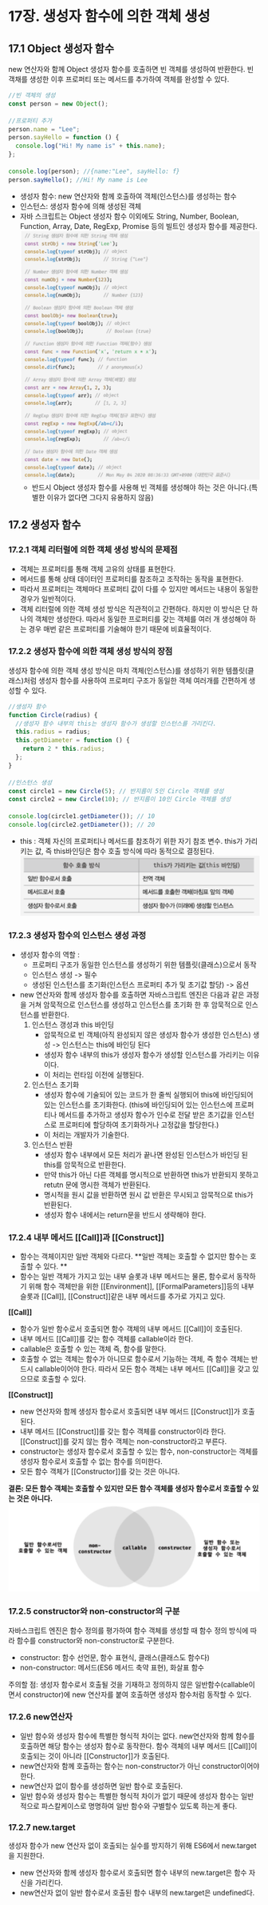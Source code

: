 # 17장. 생성자 함수에 의한 객체 생성

## 17.1 Object 생성자 함수

new 연산자와 함께 Object 생성자 함수를 호출하면 빈 객체를 생성하여 반환한다. 빈 객채를 생성한 이후 프로퍼티 또는 메서드를 추가하여 객체를 완성할 수 있다.

```js
//빈 객체의 생성
const person = new Object();

//프로퍼티 추가
person.name = "Lee";
person.sayHello = function () {
  console.log("Hi! My name is" + this.name);
};

console.log(person); //{name:"Lee", sayHello: f}
person.sayHello(); //Hi! My name is Lee
```

- 생성자 함수: new 연산자와 함께 호출하여 객체(인스턴스)를 생성하는 함수
- 인스턴스: 생성자 함수에 의해 생성된 객체
- 자바 스크립트는 Object 생성자 함수 이외에도 String, Number, Boolean, Function, Array, Date, RegExp, Promise 등의 빌트인 생성자 함수를 제공한다.
  ![](2024-02-13-11-58-39.png)
  - 반드시 Object 생성자 함수를 사용해 빈 객체를 생성해야 하는 것은 아니다.(특별한 이유가 없다면 그다지 유용하지 않음)

## 17.2 생성자 함수

### 17.2.1 객체 리터럴에 의한 객체 생성 방식의 문제점

- 객체는 프로퍼티를 통해 객체 고유의 상태를 표현한다.
- 메서드를 통해 상태 데이터인 프로퍼티를 참조하고 조작하는 동작을 표현한다.
- 따라서 프로퍼티는 객체마다 프로퍼티 값이 다를 수 있지만 메서드는 내용이 동일한 경우가 일반적이다.
- 객체 리터럴에 의한 객체 생성 방식은 직관적이고 간편하다. 하지만 이 방식은 단 하나의 객체만 생성한다. 따라서 동일한 프로퍼티를 갖는 객체를 여러 개 생성해야 하는 경우 매번 같은 프로퍼티를 기술해야 한기 때문에 비효율적이다.

### 17.2.2 생성자 함수에 의한 객체 생성 방식의 장점

생성자 함수에 의한 객체 생성 방식은 마치 객체(인스턴스)를 생성하기 위한 템플릿(클래스)처럼 생성자 함수를 사용하여 프로퍼티 구조가 동일한 객체 여러개를 간편하게 생성할 수 있다.

```js
//생성자 함수
function Circle(radius) {
  //생성자 함수 내부의 this는 생성자 함수가 생성할 인스턴스를 가리킨다.
  this.radius = radius;
  this.getDiameter = function () {
    return 2 * this.radius;
  };
}

//인스턴스 생성
const circle1 = new Circle(5); // 반지름이 5인 Circle 객체를 생성
const circle2 = new Circle(10); // 반지름이 10인 Circle 객체를 생성

console.log(circle1.getDiameter()); // 10
console.log(circle2.getDiameter()); // 20
```

- this : 객체 자신의 프로퍼티나 메서드를 참조하기 위한 자기 참조 변수. this가 가리키는 값, 즉 this바인딩은 함수 호출 방식에 따라 동적으로 결정된다.
  ![](2024-02-13-14-58-35.png)

### 17.2.3 생성자 함수의 인스턴스 생성 과정

- 생성자 함수의 역할 :
  - 프로퍼티 구조가 동일한 인스턴스를 생성하기 위한 템플릿(클래스)으로서 동작
  - 인스턴스 생성 -> 필수
  - 생성된 인스턴스를 초기화(인스턴스 프로퍼티 추가 및 초기값 할당) -> 옵션
- new 연산자와 함께 생성자 함수를 호출하면 자바스크립트 엔진은 다음과 같은 과정을 거쳐 암묵적으로 인스턴스를 생성하고 인스턴스를 초기화 한 후 암묵적으로 인스턴스를 반환한다.
  1. 인스턴스 갱성과 this 바인딩
     - 암묵적으로 빈 객체(아직 완성되지 않은 생성자 함수가 생성한 인스턴스) 생성 -> 인스턴스는 this에 바인딩 된다
     - 생성자 함수 내부의 this가 생성자 함수가 생성할 인스턴스를 가리키는 이유이다.
     - 이 처리는 런타임 이전에 실행된다.
  2. 인스턴스 초기화
     - 생성자 함수에 기술되어 있는 코드가 한 줄씩 실행되어 this에 바인딩되어 있는 인스턴스를 초기화한다. (this에 바인딩되어 있는 인스턴스에 프로퍼티나 메서드를 추가하고 생성자 함수가 인수로 전달 받은 초기값을 인스턴스로 프로퍼티에 할당하여 초기화하거나 고정값을 할당한다.)
     - 이 처리는 개발자가 기술한다.
  3. 인스턴스 반환
     - 생성자 함수 내부에서 모든 처리가 끝나면 완성된 인스턴스가 바인딩 된 this를 암묵적으로 반환한다.
     - 만약 this가 아닌 다른 객체를 명시적으로 반환하면 this가 반환되지 못하고 retutn 문에 명시한 객체가 반환된다.
     - 명시적을 원시 값을 반환하면 원시 값 반환은 무시되고 암묵적으로 this가 반환된다.
     - 생성자 함수 내에서는 return문을 반드시 생략해야 한다.

### 17.2.4 내부 메서드 [[Call]]과 [[Construct]]

- 함수는 객체이지만 일반 객체와 다르다. **일반 객체는 호출할 수 없지만 함수는 호출할 수 있다. **
- 함수는 일반 객체가 가지고 있는 내부 슬롯과 내부 메서드는 물론, 함수로서 동작하기 위해 함수 객체만을 위한 [[Environment]], [[FormalParameters]]등의 내부 슬롯과 [[Call]], [[Construct]]같은 내부 메서드를 추가로 가지고 있다.

**[[Call]]**

- 함수가 일반 함수로서 호출되면 함수 객체의 내부 메서드 [[Call]]이 호출된다.
- 내부 메서드 [[Call]]를 갖는 함수 객체를 callable이라 한다.
- callable은 호출할 수 있는 객체 즉, 함수를 말한다.
- 호출할 수 없는 객체는 함수가 아니므로 함수로서 기능하는 객체, 즉 함수 객체는 반드시 callable이어야 한다. 따라서 모든 함수 객체는 내부 메서드 [[Call]]을 갖고 있으므로 호출할 수 있다.

**[[Construct]]**

- new 연산자와 함께 생성자 함수로서 호출되면 내부 메서드 [[Construct]]가 호출된다.
- 내부 메서드 [[Construct]]를 갖는 함수 객체를 constructor이라 한다. [[Construct]]를 갖지 않는 함수 객체는 non-constructor라고 부른다.
- constructor는 생성자 함수로서 호출할 수 있는 함수, non-constructor는 객체를 생성자 함수로서 호출할 수 없는 함수를 의미한다.
- 모든 함수 객체가 [[Constructor]]를 갖는 것은 아니다.

**결론: 모든 함수 객체는 호출할 수 있지만 모든 함수 객체를 생성자 함수로서 호출할 수 있는 것은 아니다.**
![](2024-02-14-14-46-36.png)

### 17.2.5 constructor와 non-constructor의 구분

자바스크립트 엔진은 함수 정의를 평가하여 함수 객체를 생성할 때 함수 정의 방식에 따라 함수를 constructor와 non-constructor로 구분한다.

- constructor: 함수 선언문, 함수 표현식, 클래스(클래스도 함수다)
- non-constructor: 메서드(ES6 메서드 축약 표현), 화살표 함수

주의할 점: 생성자 함수로서 호출될 것을 기재하고 정의하지 않은 일반함수(callable이면서 constructor)에 new 연산자를 붙여 호출하면 생성자 함수처럼 동작할 수 있다.

### 17.2.6 new연산자

- 일반 함수와 생성자 함수에 특별한 형식적 차이는 없다. new연산자와 함께 함수를 호출하면 해당 함수는 생성자 함수로 동작한다. 함수 객체의 내부 메서드 [[Call]]이 호출되는 것이 아니라 [[Constructor]]가 호출된다.
- new연산자와 함께 호출하는 함수는 non-constructor가 아닌 constructor이어야 한다.
- new연산자 없이 함수를 생성하면 일반 함수로 호출된다.
- 일반 함수와 생성자 함수는 특별한 형식적 차이가 없기 때문에 생성자 함수는 일반적으로 파스칼케이스로 명명하여 일반 함수와 구별할수 있도록 하는게 좋다.

### 17.2.7 new.target

생성자 함수가 new 연산자 없이 호출되는 실수를 방지하기 위해 ES6에서 new.target을 지원한다.

- new 연산자와 함께 생성자 함수로서 호출되면 함수 내부의 new.target은 함수 자신을 가리킨다.
- new연산자 없이 일반 함수로서 호출된 함수 내부의 new.target은 undefined다.
